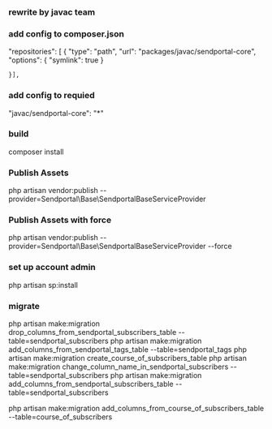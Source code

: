 ### rewrite by javac team
### add config to composer.json
"repositories": [
    {
            "type": "path",
            "url": "packages/javac/sendportal-core",
            "options": {
                "symlink": true
            }
    
    }],

### add config to requied 
"javac/sendportal-core": "*"

### build
composer install

### Publish Assets
php artisan vendor:publish --provider=Sendportal\\Base\\SendportalBaseServiceProvider

### Publish Assets with force
php artisan vendor:publish --provider=Sendportal\\Base\\SendportalBaseServiceProvider --force

### set up account admin
php artisan sp:install


### migrate

php artisan make:migration drop_columns_from_sendportal_subscribers_table --table=sendportal_subscribers
php artisan make:migration add_columns_from_sendportal_tags_table --table=sendportal_tags
php artisan make:migration create_course_of_subscribers_table
php artisan make:migration change_column_name_in_sendportal_subscribers --table=sendportal_subscribers
php artisan make:migration add_columns_from_sendportal_subscribers_table --table=sendportal_subscribers


php artisan make:migration add_columns_from_course_of_subscribers_table --table=course_of_subscribers